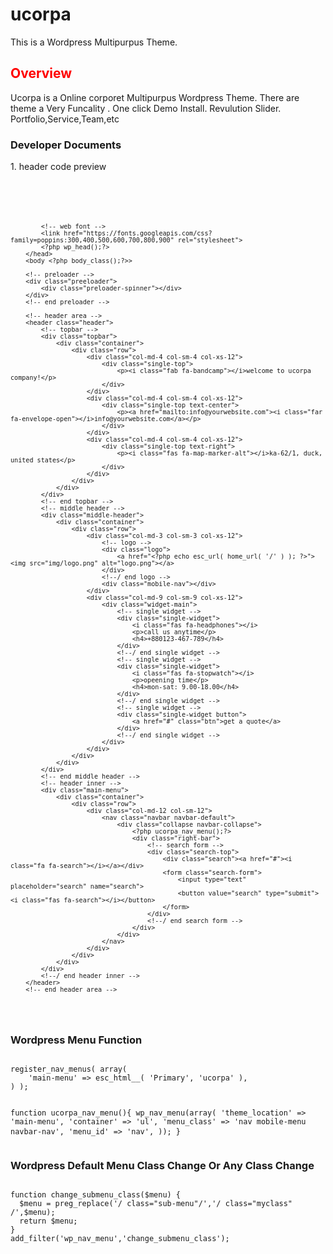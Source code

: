 # ucorpa
This is a Wordpress Multipurpus Theme.
<h2 style='color:red;'>Overview</h2>
<p>Ucorpa is a Online corporet Multipurpus Wordpress Theme. There are theme a Very Funcality . One click Demo Install. Revulution Slider. Portfolio,Service,Team,etc</p>
<h3>Developer Documents</h3>
1. header code preview
<pre>
<code>
            <!-- favicon -->
            <link rel="icon" type="image/png" href="img/favicon.png">

            <!-- web font -->
            <link href="https://fonts.googleapis.com/css?family=poppins:300,400,500,600,700,800,900" rel="stylesheet">
            <?php wp_head();?>
        </head>
        <body <?php body_class();?>>

        <!-- preloader -->
        <div class="preeloader">
            <div class="preloader-spinner"></div>
        </div>
        <!-- end preloader -->

        <!-- header area -->
        <header class="header">
            <!-- topbar -->
            <div class="topbar">
                <div class="container">
                    <div class="row">
                        <div class="col-md-4 col-sm-4 col-xs-12">
                            <div class="single-top">
                                <p><i class="fab fa-bandcamp"></i>welcome to ucorpa company!</p>
                            </div>
                        </div>
                        <div class="col-md-4 col-sm-4 col-xs-12">
                            <div class="single-top text-center">
                                <p><a href="mailto:info@yourwebsite.com"><i class="far fa-envelope-open"></i>info@yourwebsite.com</a></p>
                            </div>
                        </div>
                        <div class="col-md-4 col-sm-4 col-xs-12">
                            <div class="single-top text-right">
                                <p><i class="fas fa-map-marker-alt"></i>ka-62/1, duck, united states</p>
                            </div>
                        </div>
                    </div>
                </div>
            </div>
            <!-- end topbar -->
            <!-- middle header -->
            <div class="middle-header">
                <div class="container">
                    <div class="row">
                        <div class="col-md-3 col-sm-3 col-xs-12">
                            <!-- logo -->
                            <div class="logo">
                                <a href="<?php echo esc_url( home_url( '/' ) ); ?>"><img src="img/logo.png" alt="logo.png"></a>
                            </div>
                            <!--/ end logo -->
                            <div class="mobile-nav"></div>
                        </div>
                        <div class="col-md-9 col-sm-9 col-xs-12">
                            <div class="widget-main">
                                <!-- single widget -->
                                <div class="single-widget">
                                    <i class="fas fa-headphones"></i>
                                    <p>call us anytime</p>
                                    <h4>+880123-467-789</h4>
                                </div>
                                <!--/ end single widget -->
                                <!-- single widget -->
                                <div class="single-widget">
                                    <i class="fas fa-stopwatch"></i>
                                    <p>opeening time</p>
                                    <h4>mon-sat: 9.00-18.00</h4>
                                </div>
                                <!--/ end single widget -->
                                <!-- single widget -->
                                <div class="single-widget button">
                                    <a href="#" class="btn">get a quote</a>
                                </div>
                                <!--/ end single widget -->
                            </div>
                        </div>
                    </div>
                </div>
            </div>
            <!-- end middle header -->
            <!-- header inner -->
            <div class="main-menu">
                <div class="container">
                    <div class="row">
                        <div class="col-md-12 col-sm-12">
                            <nav class="navbar navbar-default">
                                <div class="collapse navbar-collapse">
                                    <?php ucorpa_nav_menu();?>
                                    <div class="right-bar">
                                        <!-- search form -->
                                        <div class="search-top">
                                            <div class="search"><a href="#"><i class="fa fa-search"></i></a></div>
                                            <form class="search-form">
                                                <input type="text" placeholder="search" name="search">
                                                <button value="search" type="submit"><i class="fas fa-search"></i></button>
                                            </form>
                                        </div>
                                        <!--/ end search form -->
                                    </div>
                                </div>
                            </nav>
                        </div>
                    </div>
                </div>
            </div>
            <!--/ end header inner -->
        </header>
        <!-- end header area -->


</code>
</pre>
<h3>Wordpress Menu Function</h3>
<pre>
<code>
register_nav_menus( array(
	'main-menu' => esc_html__( 'Primary', 'ucorpa' ),
) );

function ucorpa_nav_menu(){
    wp_nav_menu(array(
          'theme_location' => 'main-menu',
          'container' => 'ul',
          'menu_class' => 'nav mobile-menu navbar-nav',
          'menu_id' => 'nav',
    ));
}
</code>
</pre>

<h3>Wordpress Default Menu Class Change Or Any Class Change</h3>
<pre>
<code>
function change_submenu_class($menu) {  
  $menu = preg_replace('/ class="sub-menu"/','/ class="myclass" /',$menu);  
  return $menu;  
}  
add_filter('wp_nav_menu','change_submenu_class');  
</code>
</pre>
